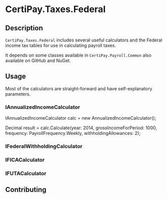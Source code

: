 # CertiPay.Taxes.Federal

## Description

`CertiPay.Taxes.Federal` includes several useful calculators and the Federal income tax tables for use in calculating payroll taxes.

It depends on some classes available in `CertiPay.Payroll.Common` also available on GitHub and NuGet.

## Usage

Most of the calculators are straight-forward and have self-explanatory parameters.

### IAnnualizedIncomeCalculator

IAnnualizedIncomeCalculator calc = new AnnualizedIncomeCalculator();

Decimal result = calc.Calculate(year: 2014, grossIncomeForPeriod: 1000, frequency: PayrollFrequency.Weekly, withholdingAllowances: 2);

### IFederalWithholdingCalculator

### IFICACalculator

### IFUTACalculator

## Contributing